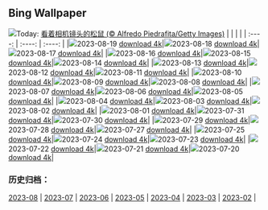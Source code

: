 ## Bing Wallpaper
![](https://cn.bing.com/th?id=OHR.CameraSquirrel_ZH-CN3580119980_UHD.jpg&w=1000)Today: [看着相机镜头的松鼠 (© Alfredo Piedrafita/Getty Images)](https://cn.bing.com/th?id=OHR.CameraSquirrel_ZH-CN3580119980_UHD.jpg)
|      |      |      |
| :----: | :----: | :----: |
|![](https://cn.bing.com/th?id=OHR.CameraSquirrel_ZH-CN3580119980_UHD.jpg&pid=hp&w=384&h=216&rs=1&c=4)2023-08-19 [download 4k](https://cn.bing.com/th?id=OHR.CameraSquirrel_ZH-CN3580119980_UHD.jpg)|![](https://cn.bing.com/th?id=OHR.AvatarMountain_ZH-CN3268610045_UHD.jpg&pid=hp&w=384&h=216&rs=1&c=4)2023-08-18 [download 4k](https://cn.bing.com/th?id=OHR.AvatarMountain_ZH-CN3268610045_UHD.jpg)|![](https://cn.bing.com/th?id=OHR.HelmckenWaterfall_ZH-CN9694510761_UHD.jpg&pid=hp&w=384&h=216&rs=1&c=4)2023-08-17 [download 4k](https://cn.bing.com/th?id=OHR.HelmckenWaterfall_ZH-CN9694510761_UHD.jpg)|
|![](https://cn.bing.com/th?id=OHR.KeyWestBridge_ZH-CN2540450067_UHD.jpg&pid=hp&w=384&h=216&rs=1&c=4)2023-08-16 [download 4k](https://cn.bing.com/th?id=OHR.KeyWestBridge_ZH-CN2540450067_UHD.jpg)|![](https://cn.bing.com/th?id=OHR.TaorminaSquare_ZH-CN0273325652_UHD.jpg&pid=hp&w=384&h=216&rs=1&c=4)2023-08-15 [download 4k](https://cn.bing.com/th?id=OHR.TaorminaSquare_ZH-CN0273325652_UHD.jpg)|![](https://cn.bing.com/th?id=OHR.GeckoLeaf_ZH-CN9908456174_UHD.jpg&pid=hp&w=384&h=216&rs=1&c=4)2023-08-14 [download 4k](https://cn.bing.com/th?id=OHR.GeckoLeaf_ZH-CN9908456174_UHD.jpg)|
|![](https://cn.bing.com/th?id=OHR.PerseidsOregon_ZH-CN9427980491_UHD.jpg&pid=hp&w=384&h=216&rs=1&c=4)2023-08-13 [download 4k](https://cn.bing.com/th?id=OHR.PerseidsOregon_ZH-CN9427980491_UHD.jpg)|![](https://cn.bing.com/th?id=OHR.ThreeElephants_ZH-CN8708711085_UHD.jpg&pid=hp&w=384&h=216&rs=1&c=4)2023-08-12 [download 4k](https://cn.bing.com/th?id=OHR.ThreeElephants_ZH-CN8708711085_UHD.jpg)|![](https://cn.bing.com/th?id=OHR.JupiterArtland_ZH-CN7955790073_UHD.jpg&pid=hp&w=384&h=216&rs=1&c=4)2023-08-11 [download 4k](https://cn.bing.com/th?id=OHR.JupiterArtland_ZH-CN7955790073_UHD.jpg)|
|![](https://cn.bing.com/th?id=OHR.WorldLionDay_ZH-CN0525835107_UHD.jpg&pid=hp&w=384&h=216&rs=1&c=4)2023-08-10 [download 4k](https://cn.bing.com/th?id=OHR.WorldLionDay_ZH-CN0525835107_UHD.jpg)|![](https://cn.bing.com/th?id=OHR.PandiZucchero_ZH-CN9833521922_UHD.jpg&pid=hp&w=384&h=216&rs=1&c=4)2023-08-09 [download 4k](https://cn.bing.com/th?id=OHR.PandiZucchero_ZH-CN9833521922_UHD.jpg)|![](https://cn.bing.com/th?id=OHR.LiQiu2023_ZH-CN9197909278_UHD.jpg&pid=hp&w=384&h=216&rs=1&c=4)2023-08-08 [download 4k](https://cn.bing.com/th?id=OHR.LiQiu2023_ZH-CN9197909278_UHD.jpg)|
|![](https://cn.bing.com/th?id=OHR.BodieNC_ZH-CN9027999004_UHD.jpg&pid=hp&w=384&h=216&rs=1&c=4)2023-08-07 [download 4k](https://cn.bing.com/th?id=OHR.BodieNC_ZH-CN9027999004_UHD.jpg)|![](https://cn.bing.com/th?id=OHR.NaganoPond_ZH-CN8794832798_UHD.jpg&pid=hp&w=384&h=216&rs=1&c=4)2023-08-06 [download 4k](https://cn.bing.com/th?id=OHR.NaganoPond_ZH-CN8794832798_UHD.jpg)|![](https://cn.bing.com/th?id=OHR.AtlanticPuffin_ZH-CN8523220989_UHD.jpg&pid=hp&w=384&h=216&rs=1&c=4)2023-08-05 [download 4k](https://cn.bing.com/th?id=OHR.AtlanticPuffin_ZH-CN8523220989_UHD.jpg)|
|![](https://cn.bing.com/th?id=OHR.GothicRuins_ZH-CN8317467997_UHD.jpg&pid=hp&w=384&h=216&rs=1&c=4)2023-08-04 [download 4k](https://cn.bing.com/th?id=OHR.GothicRuins_ZH-CN8317467997_UHD.jpg)|![](https://cn.bing.com/th?id=OHR.ZelenciSprings_ZH-CN8022746409_UHD.jpg&pid=hp&w=384&h=216&rs=1&c=4)2023-08-03 [download 4k](https://cn.bing.com/th?id=OHR.ZelenciSprings_ZH-CN8022746409_UHD.jpg)|![](https://cn.bing.com/th?id=OHR.CapitolButte_ZH-CN7707972988_UHD.jpg&pid=hp&w=384&h=216&rs=1&c=4)2023-08-02 [download 4k](https://cn.bing.com/th?id=OHR.CapitolButte_ZH-CN7707972988_UHD.jpg)|
|![](https://cn.bing.com/th?id=OHR.DenaliClimber_ZH-CN7548168932_UHD.jpg&pid=hp&w=384&h=216&rs=1&c=4)2023-08-01 [download 4k](https://cn.bing.com/th?id=OHR.DenaliClimber_ZH-CN7548168932_UHD.jpg)|![](https://cn.bing.com/th?id=OHR.RockHouse_ZH-CN7318310409_UHD.jpg&pid=hp&w=384&h=216&rs=1&c=4)2023-07-31 [download 4k](https://cn.bing.com/th?id=OHR.RockHouse_ZH-CN7318310409_UHD.jpg)|![](https://cn.bing.com/th?id=OHR.PalouseHills_ZH-CN6864015897_UHD.jpg&pid=hp&w=384&h=216&rs=1&c=4)2023-07-30 [download 4k](https://cn.bing.com/th?id=OHR.PalouseHills_ZH-CN6864015897_UHD.jpg)|
|![](https://cn.bing.com/th?id=OHR.TigerIndia_ZH-CN6657629375_UHD.jpg&pid=hp&w=384&h=216&rs=1&c=4)2023-07-29 [download 4k](https://cn.bing.com/th?id=OHR.TigerIndia_ZH-CN6657629375_UHD.jpg)|![](https://cn.bing.com/th?id=OHR.SanBlasIslands_ZH-CN6320572106_UHD.jpg&pid=hp&w=384&h=216&rs=1&c=4)2023-07-28 [download 4k](https://cn.bing.com/th?id=OHR.SanBlasIslands_ZH-CN6320572106_UHD.jpg)|![](https://cn.bing.com/th?id=OHR.ParisLouvre_ZH-CN0341884841_UHD.jpg&pid=hp&w=384&h=216&rs=1&c=4)2023-07-27 [download 4k](https://cn.bing.com/th?id=OHR.ParisLouvre_ZH-CN0341884841_UHD.jpg)|
|![](https://cn.bing.com/th?id=OHR.LasLagunas_ZH-CN9917702340_UHD.jpg&pid=hp&w=384&h=216&rs=1&c=4)2023-07-25 [download 4k](https://cn.bing.com/th?id=OHR.LasLagunas_ZH-CN9917702340_UHD.jpg)|![](https://cn.bing.com/th?id=OHR.ZebraCousins_ZH-CN8159888859_UHD.jpg&pid=hp&w=384&h=216&rs=1&c=4)2023-07-24 [download 4k](https://cn.bing.com/th?id=OHR.ZebraCousins_ZH-CN8159888859_UHD.jpg)|![](https://cn.bing.com/th?id=OHR.TeaEstate_ZH-CN9645412630_UHD.jpg&pid=hp&w=384&h=216&rs=1&c=4)2023-07-23 [download 4k](https://cn.bing.com/th?id=OHR.TeaEstate_ZH-CN9645412630_UHD.jpg)|
|![](https://cn.bing.com/th?id=OHR.HammockDay_ZH-CN9368760971_UHD.jpg&pid=hp&w=384&h=216&rs=1&c=4)2023-07-22 [download 4k](https://cn.bing.com/th?id=OHR.HammockDay_ZH-CN9368760971_UHD.jpg)|![](https://cn.bing.com/th?id=OHR.BridgeNorway_ZH-CN9063814637_UHD.jpg&pid=hp&w=384&h=216&rs=1&c=4)2023-07-21 [download 4k](https://cn.bing.com/th?id=OHR.BridgeNorway_ZH-CN9063814637_UHD.jpg)|![](https://cn.bing.com/th?id=OHR.MoonDayArtemis_ZH-CN8743374853_UHD.jpg&pid=hp&w=384&h=216&rs=1&c=4)2023-07-20 [download 4k](https://cn.bing.com/th?id=OHR.MoonDayArtemis_ZH-CN8743374853_UHD.jpg)|

### 历史归档：
[2023-08](/zh-cn/picture/2023-08/) | [2023-07](/zh-cn/picture/2023-07/) | [2023-06](/zh-cn/picture/2023-06/) | [2023-05](/zh-cn/picture/2023-05/) | [2023-04](/zh-cn/picture/2023-04/) | [2023-03](/zh-cn/picture/2023-03/) | [2023-02](/zh-cn/picture/2023-02/) | 